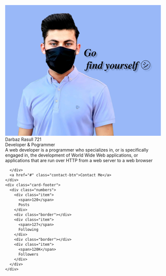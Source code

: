 <!DOCTYPE html>
<html lang="en">
<head>
  <meta charset="UTF-8">
  <meta name="viewport" content="width=device-width, initial-scale=1.0">
  <title></title>
  
  <link rel="stylesheet" href="https://cdnjs.cloudflare.com/ajax/libs/font-awesome/5.14.0/css/all.min.css"/>
  <link rel="stylesheet" href="style.css">
  <link rel="preconnect" href="https://fonts.gstatic.com" crossorigin>
<link href="https://fonts.googleapis.com/css2?family=Kaushan+Script&display=swap" rel="stylesheet"
</head>
<body>
  <div class="profile-card">
    <div class="card-header">
      <div class="pic">
        <img src="./721.jpg" alt="">
      </div>
      <div class="name">Darbaz Rasull 721 </div>
      <div class="desc">Developer & Pogrammer</div>
      <span class="dar">
      A web developer is a programmer who specializes in, or is specifically engaged in, the development of World Wide Web applications, or applications that are run over HTTP from a web server to a web browser
      </span>
      <div class="sm">
        <a href="https://www.facebook.com/darbaz.ra.39" class="fab fa-facebook-f"></a>
        <a href="https://twitter.com/AbasDarbaz?t=gewSnO8ZtYznkSva1i1m0A&s=09" class="fab fa-twitter"></a>
        <a href="https://github.com/DarbazDEV721" class="fab fa-github"></a>
        <a href="https://t.me/Darbaz_rasull_abbas" class="fab fa-telegram"></a>
        <a href="https://instagram.com/darbaz_rasul_721?utm_medium=copy_link" class="fab fa-instagram"></a>

      </div>
      <a href="#" class="contact-btn">Contact Me</a>
    </div>
    <div class="card-footer">
      <div class="numbers">
        <div class="item">
          <span>120</span>
          Posts
        </div>
        <div class="border"></div>
        <div class="item">
          <span>127</span>
          Following
        </div>
        <div class="border"></div>
        <div class="item">
          <span>120K</span>
          Followers
        </div>
      </div>
    </div>
  </div>
</body>
</html>
